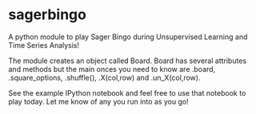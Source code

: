 # sagerbingo
A python module to play Sager Bingo during Unsupervised Learning and Time Series Analysis!

The module creates an object called Board. Board has several attributes and methods but the main onces you need to know are .board, .square_options, .shuffle(), .X(col,row) and .un_X(col,row).

See the example IPython notebook and feel free to use that notebook to play today. Let me know of any you run into as you go!

